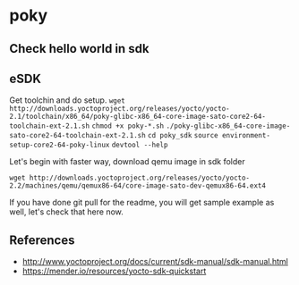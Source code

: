 # poky

## Check hello world in sdk
## eSDK
Get toolchin and do setup.
`wget http://downloads.yoctoproject.org/releases/yocto/yocto-2.1/toolchain/x86_64/poky-glibc-x86_64-core-image-sato-core2-64-toolchain-ext-2.1.sh`
`chmod +x poky-*.sh`
`./poky-glibc-x86_64-core-image-sato-core2-64-toolchain-ext-2.1.sh`
`cd poky_sdk`
`source environment-setup-core2-64-poky-linux`
`devtool --help`

Let's begin with faster way, download qemu image in sdk folder

`wget http://downloads.yoctoproject.org/releases/yocto/yocto-2.2/machines/qemu/qemux86-64/core-image-sato-dev-qemux86-64.ext4`

If you have done git pull for the readme, you will get sample example as well, let's check that here now.

## References
* http://www.yoctoproject.org/docs/current/sdk-manual/sdk-manual.html
* https://mender.io/resources/yocto-sdk-quickstart
